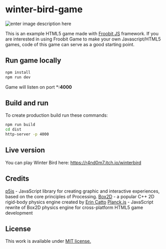# winter-bird-game
![enter image description here](https://i.imgur.com/W3HbBvG.png)

This is an example HTML5 game made with [Froobit JS](https://www.npmjs.com/package/froobit) framework. If you are interested in using Froobit Game to make your own Javascript/HTML5 games, code of this game can serve as a good starting point.
## Run game locally
```bash
npm install
npm run dev
```
Game will listen on port ***:4000**
## Build and run
To create production build run these commands:
```bash
npm run build
cd dist
http-server -p 4000
```
## Live version
You can play Winter Bird here: https://r4nd0m7.itch.io/winterbird
## Credits
[p5js](https://p5js.org/) - JavaScript library for creating graphic and interactive experiences, based on the core principles of Processing.
[Box2D](http://box2d.org/) - a popular C++ 2D rigid-body physics engine created by [Erin Catto](https://twitter.com/erin_catto)
[Planck.js](https://github.com/shakiba/planck.js) - JavaScript rewrite of Box2D physics engine for cross-platform HTML5 game development
## License
This work is available under [MIT license.](./LICENSE)
